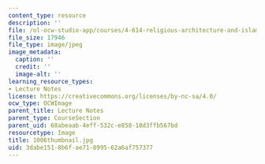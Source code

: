 ```yaml
---
content_type: resource
description: ''
file: /ol-ocw-studio-app/courses/4-614-religious-architecture-and-islamic-cultures-fall-2002/3dabe1518b6fae71899562a6af757377_1006thumbnail.jpg
file_size: 17946
file_type: image/jpeg
image_metadata:
  caption: ''
  credit: ''
  image-alt: ''
learning_resource_types:
- Lecture Notes
license: https://creativecommons.org/licenses/by-nc-sa/4.0/
ocw_type: OCWImage
parent_title: Lecture Notes
parent_type: CourseSection
parent_uid: 68abeaab-4eff-532c-e858-18d3ffb567bd
resourcetype: Image
title: 1006thumbnail.jpg
uid: 3dabe151-8b6f-ae71-8995-62a6af757377
---
```

